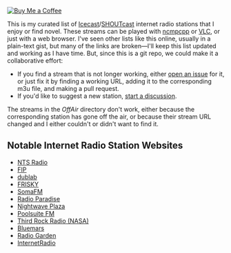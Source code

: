 [![Buy Me a Coffee](https://img.shields.io/badge/Buy%20Me%20a-Coffee-orange)](https://www.buymeacoffee.com/mpierce)

This is my curated list 
of [Icecast](https://icecast.org)/[SHOUTcast](https://www.shoutcast.com) internet radio stations 
that I enjoy or find novel.
These streams can be played with [ncmpcpp](https://wiki.archlinux.org/title/ncmpcpp) 
or [VLC](https://wiki.archlinux.org/title/VLC_media_player), 
or just with a web browser.
I've seen other lists like this online, usually in a plain-text gist,
but many of the links are broken—I'll keep this list
updated and working as I have time.
But, since this is a git repo, we could make it a collaborative effort:

  - If you find a stream that is not longer working,
    either [open an issue](https://github.com/mikepierce/internet-radio-streams/issues) for it,
    or just fix it by finding a working URL, 
    adding it to the corresponding m3u file, and making a pull request.
  - If you'd like to suggest a new station,
    [start a discussion](https://github.com/mikepierce/internet-radio-streams/discussions/categories/station-suggestions).

The streams in the _OffAir_ directory don't work,
either because the corresponding station has gone off the air,
or because their stream URL changed 
and I either couldn't or didn't want to find it.

## Notable Internet Radio Station Websites

  - [NTS Radio](https://www.nts.live) 
  - [FIP](https://www.fip.fr) 
  - [dublab](https://www.dublab.com) 
  - [FRISKY](https://www.friskyradio.com) 
  - [SomaFM](https://somafm.com/) 
  - [Radio Paradise](https://radioparadise.com) 
  - [Nightwave Plaza](https://plaza.one) 
  - [Poolsuite FM](https://poolsuite.net) 
  - [Third Rock Radio (NASA)](https://thirdrockradio.net) 
  - [Bluemars](http://echoesofbluemars.org) 
  - [Radio Garden](http://radio.garden/) 
  - [InternetRadio](https://www.internet-radio.com) 

